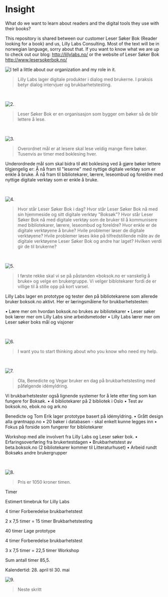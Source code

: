 Insight
=======

What do we want to learn about readers and the digital tools they use with their books?

This repository is shared between our customer Leser Søker Bok (Reader looking for a book) and us, Lilly Labs Consulting. Most of the text will be in norwegian language, sorry about that. If you want to know what we are up to check out our blog: http://lillylabs.no/ or the website of Leser Søker Bok http://www.lesersokerbok.no/

![I tell a little about our organization and my role in it.](http://photos-d.ak.instagram.com/hphotos-ak-prn/10326584_281882358648163_1979255148_n.jpg)

> Lilly Labs lager digitale produkter i dialog med brukerne. I praksis betyr dialog intervjuer og brukbarhetstesting.

<br />

![2.](http://photos-e.ak.instagram.com/hphotos-ak-prn/10362256_236302276577940_375058090_n.jpg)

> Leser Søker Bok er en organisasjon som bygger om bøker så de blir lettere å lese.

<br />

![3. ](http://photos-f.ak.instagram.com/hphotos-ak-prn/924377_410439169099357_1427135916_n.jpg)

> Overordnet mål er at lesere skal lese veldig mange flere bøker. Tusenvis av timer med boklesing hver.

Underordnede mål som skal bidra til økt boklesing ved å gjøre bøker lettere tilgjengelig er:
Å nå fram til "leserne" med nyttige digitale verktøy som er enkle å bruke.
Å nå fram til bibliotekarer, lærere, leseombud og foreldre med nyttige digitale verktøy som er enkle å bruke.

<br />

![4. ](http://photos-e.ak.instagram.com/hphotos-ak-prn/925496_295102020655900_1149333439_n.jpg)

> Hvor står Leser Søker Bok i dag?
Hvor står Leser Søker Bok nå med sin hjemmeside og sitt digitale verktøy "Boksøk"?
Hvor står Leser Søker Bok nå med digitale verktøy som de bruker til å kommunisere med bibliotekarer, lærere, leseombud og foreldre?
Hvor enkle er de digitale verktøyene å bruke?
Hvile problemer løser de digitale verktøyene?
Hvile problemer løses ikke på tilfredstillende måte av de digitale verktøyene Leser Søker Bok og andre har laget?
Hvilken verdi gir de til brukerne?
<br />

![5. ](http://photos-c.ak.instagram.com/hphotos-ak-prn/1168852_739706389386226_2004069829_n.jpg)

> I første rekke skal vi se på påstanden «boksok.no er vanskelig å bruke» og velge en brukergruppe. Vi velger biblotekarer fordi de er villige til å stille opp på kort varsel.

Lilly Labs lager en prototype og tester den på bibliotekarene som allerede bruker boksok.no aktivt. Her er læringsmålene for brukbarhetstesten:

• Lære mer om hvordan boksok.no brukes av bibliotekarer 
• Leser søker bok lærer mer om Lilly Labs sine arbeidsmetoder 
• Lilly Labs lærer mer om Leser søker boks mål og visjoner

<br />

![6. ](http://photos-g.ak.instagram.com/hphotos-ak-prn/923978_732803406771718_1872217354_n.jpg)

> I want you to start thinking about who you know who need my help.

<br />

![7. ](http://photos-d.ak.instagram.com/hphotos-ak-frc/1742791_463754097101875_1743184789_n.jpg)

> Ola, Benedicte og Vegar bruker en dag på brukbarhetstesting med påfølgende idémyldring. 

Vi brukbarhetstester også lignende systemer for å lete etter ting som kan fungere for Boksøk. 
• 4 bibliotekarer på 2 bibliotek i Oslo 
• Test av boksok.no, ebok.no og ark.no 

Benedicte og Tom Erik lager prototype basert på idémyldring. 
• Grått design alla grøntnapp.no 
• 20 bøker i databasen - skal enkelt kunne legges inn 
• Fokus på forside som fungerer for bibliotekarer 

Workshop med alle involvert fra Lilly Labs og Leser søker bok. 
• Erfaringsoverføring fra brukertestdagen 
• Brukbarhetstest av beta.boksok.no (2 bibliotekarer kommer til Litteraturhuset) 
• Arbeid rundt Boksøks andre brukergrupper

<br />

![8. ](http://photos-h.ak.instagram.com/hphotos-ak-ash/10358376_793904697294479_959716765_n.jpg)

> Pris er 1050 kroner timen.

Timer

Estimert timebruk for Lilly Labs

4 timer  Forberedelse brukbarhetstest

2 x 7,5 timer = 15 timer  Brukbarhetstesting

40 timer Lage prototype

4 timer Forberedelse brukbarhetstest

3 x 7,5 timer = 22,5 timer  Workshop

Sum antall timer 85,5.

Kalendertid: 28. april til 30. mai
<br />

![9. ](http://photos-a.ak.instagram.com/hphotos-ak-prn/10401814_516875338435080_547715930_n.jpg)

> Neste skritt


